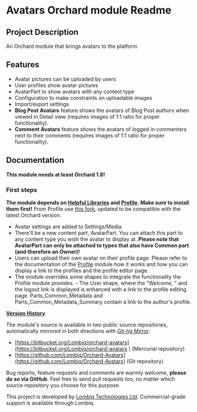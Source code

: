 # Avatars Orchard module Readme



## Project Description

An Orchard module that brings avatars to the platform


## Features

- Avatar pictures can be uploaded by users
- User profiles show avatar pictures
- AvatarPart to show avatars with any content type
- Configuration to make constraints on uploadable images
- Import/export settings
- **Blog Post Avatars** feature shows the avatars of Blog Post authors when viewed in Detail view (requires images of 1:1 ratio for proper functionality).
- **Comment Avatars** feature shows the avatars of logged in commenters next to their comments (requires images of 1:1 ratio for proper functionality).


## Documentation

**This module needs at least Orchard 1.8!**

### First steps

**The module depends on [Helpful Libraries](https://gallery.orchardproject.net/List/Modules/Orchard.Module.Piedone.HelpfulLibraries) and [Profile](https://orchardprofile.codeplex.com/). Make sure to install them first!** From Profile use [this fork](https://bitbucket.org/Lombiq/orchard-contrib-profile), updated to be compatible with the latest Orchard version.

- Avatar settings are added to Settings/Media.
- There'll be a new content part, AvatarPart. You can attach this part to any content type you wish the avatar to display at. **Please note that AvatarPart can only be attached to types that also have Common part (and therefore an Owner)!**
- Users can upload their own avatar on their profile page. Please refer to the documentation of the [Profile](http://orchardprofile.codeplex.com/) module how it works and how you can display a link to the profiles and the profile editor page.
- The module overrides some shapes to integrate the functionality the Profile module provides. - The User shape, where the "Welcome, <UserName>" and the logout link is displayed is enhanced with a link to the profile editing page. Parts_Common_Metadata and Parts_Common_Metadata_Summary contain a link to the author's profile.

**[Version History](Docs/VersionHistory.md)**

The module's source is available in two public source repositories, automatically mirrored in both directions with [Git-hg Mirror](https://githgmirror.com):

- [https://bitbucket.org/Lombiq/orchard-avatars](https://bitbucket.org/Lombiq/orchard-avatars	) (Mercurial repository)
- [https://github.com/Lombiq/Orchard-Avatars](https://github.com/Lombiq/Orchard-Avatars) (Git repository)

Bug reports, feature requests and comments are warmly welcome, **please do so via GitHub**.
Feel free to send pull requests too, no matter which source repository you choose for this purpose.

This project is developed by [Lombiq Technologies Ltd](http://lombiq.com/). Commercial-grade support is available through Lombiq.
